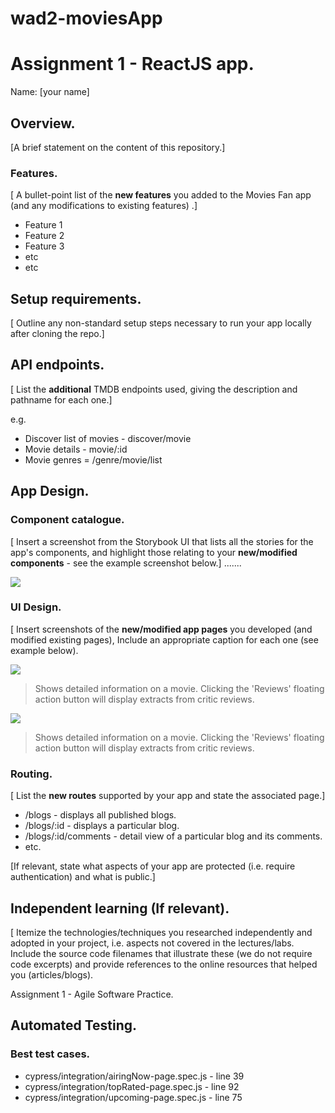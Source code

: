 # wad2-moviesApp
# Assignment 1 - ReactJS app.

Name: [your name]

## Overview.

[A brief statement on the content of this repository.]

### Features.
[ A bullet-point list of the __new features__ you added to the Movies Fan app (and any modifications to existing features) .]
 
+ Feature 1
+ Feature 2
+ Feature 3
+ etc
+ etc

## Setup requirements.

[ Outline any non-standard setup steps necessary to run your app locally after cloning the repo.]

## API endpoints.

[ List the __additional__ TMDB endpoints used, giving the description and pathname for each one.] 

e.g.
+ Discover list of movies - discover/movie
+ Movie details - movie/:id
+ Movie genres = /genre/movie/list

## App Design.

### Component catalogue.

[ Insert a screenshot from the Storybook UI that lists all the stories for the app's components, and highlight those relating to your __new/modified components__ - see the example screenshot below.] .......

![](./images/storybook.png)
### UI Design.

[ Insert screenshots of the __new/modified app pages__ you developed (and modified existing pages), Include an appropriate caption for each one (see example below).

![ ](./images/view.png)

>Shows detailed information on a movie. Clicking the 'Reviews' floating action button will display extracts from critic reviews.

![ ](./images/view.png)

>Shows detailed information on a movie. Clicking the 'Reviews' floating action button will display extracts from critic reviews.

### Routing.

[ List the __new routes__ supported by your app and state the associated page.]

+ /blogs - displays all published blogs.
+ /blogs/:id - displays a particular blog.
+ /blogs/:id/comments - detail view of a particular blog and its comments.
+ etc.

[If relevant, state what aspects of your app are protected (i.e. require authentication) and what is public.]

## Independent learning (If relevant).

[ Itemize the technologies/techniques you researched independently and adopted in your project, i.e. aspects not covered in the lectures/labs. Include the source code filenames that illustrate these (we do not require code excerpts) and provide references to the online resources that helped you (articles/blogs).

Assignment 1 - Agile Software Practice.

## Automated Testing.

### Best test cases.


+ cypress/integration/airingNow-page.spec.js - line 39
+ cypress/integration/topRated-page.spec.js - line 92
+ cypress/integration/upcoming-page.spec.js - line 75
